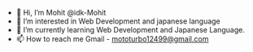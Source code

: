 - 👋 Hi, I’m Mohit @idk-Mohit
- 👀 I’m interested in Web Development and japanese language
- 🌱 I’m currently learning Web Development and Japanese Language.
- 📫 How to reach me Gmail - mototurbo12499@gmail.com

<!---
idk-Mohit/idk-Mohit is a ✨ special ✨ repository because its `README.md` (this file) appears on your GitHub profile.
You can click the Preview link to take a look at your changes.
--->
